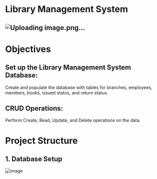 # Library Management System 
## ![Uploading image.png…](https://github.com/najirh/Library-System-Management---P2/blob/main/library.jpg)

# Objectives
## Set up the Library Management System Database:
Create and populate the database with tables for branches, employees, members, books, issued status, and return status.
## CRUD Operations: 
Perform Create, Read, Update, and Delete operations on the data.

#  Project Structure
## 1. Database Setup
![image](https://github.com/user-attachments/assets/356f4267-e854-4255-b54f-a716f5ae2bef)




